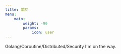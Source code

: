 ```yaml
---
title: 關於
menu:
    main:
        weight: -90
        params:
            icon: user
---
```


Golang/Coroutine/Distributed/Security
I'm on the way.
